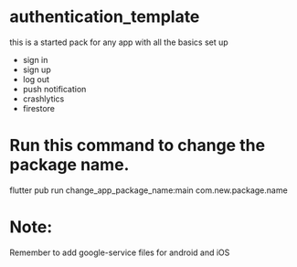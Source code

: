 # authentication_template

this is a started pack for any app with all the basics set up
- sign in
- sign up
- log out
- push notification
- crashlytics
- firestore

# Run this command to change the package name.

flutter pub run change_app_package_name:main com.new.package.name

# Note:

Remember to add google-service files for android and iOS
